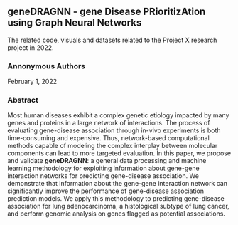 ## geneDRAGNN - gene Disease PRioritizAtion using Graph Neural Networks
The related code, visuals and datasets related to the Project X research project in 2022.

### Annonymous Authors
February 1, 2022

### Abstract
Most human diseases exhibit a complex genetic etiology impacted by many genes and proteins in a large network of interactions. The process of evaluating gene-disease association through in-vivo experiments is both time-consuming and expensive. Thus, network-based computational methods capable of modeling the complex interplay between molecular components can lead to more targeted evaluation. In this paper, we propose and validate **geneDRAGNN**: a general data processing and machine learning methodology for exploiting information about gene-gene interaction networks for predicting gene-disease association. We demonstrate that information about the gene-gene interaction network can significantly improve the performance of gene-disease association prediction models. We apply this methodology to predicting gene-disease association for lung adenocarcinoma, a histological subtype of lung cancer, and perform genomic analysis on genes flagged as potential associations.
